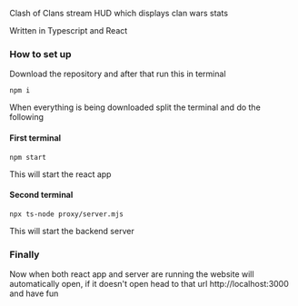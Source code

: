 Clash of Clans stream HUD which displays clan wars stats

Written in Typescript and React

### How to set up
Download the repository and after that run this in terminal

    npm i

When everything is being downloaded split the terminal and do the following

#### First terminal

    npm start

This will start the react app

#### Second terminal

    npx ts-node proxy/server.mjs

This will start the backend server

### Finally

Now when both react app and server are running the website will automatically open, if it doesn't open head to that url http://localhost:3000 and have fun
